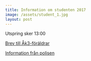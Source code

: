 ```yaml
---
title: Information om studenten 2017
image: /assets/student_1.jpg
layout: post
---
```


Utspring sker 13:00

[Brev till Åk3-föräldrar](/assets/brev_till_ak-3_foraldrar_om_student_2017.doc)

[Information från polisen](/assets/student_2017_information_fran_polisen.docx)
